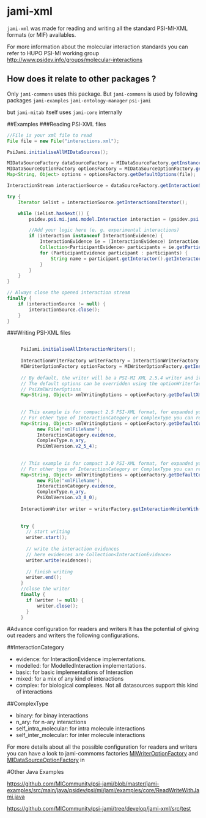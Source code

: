 # jami-xml

`jami-xml` was made for reading and writing all the standard PSI-MI-XML formats (or MIF) availables.

For more information about the molecular interaction standards you can refer to HUPO PSI-MI working group http://www.psidev.info/groups/molecular-interactions

## How does it relate to other packages ?

Only `jami-commons` uses this package. But `jami-commons` is used by following packages
`jami-examples`
`jami-ontology-manager`
`psi-jami`

but 
`jami-mitab` itself uses `jami-core` internally

##Examples
###Reading PSI-XML files

```java
//File is your xml file to read
File file = new File("interactions.xml");

PsiJami.initialiseAllMIDataSources();

MIDataSourceFactory dataSourceFactory = MIDataSourceFactory.getInstance();
MIDataSourceOptionFactory optionsFactory = MIDataSourceOptionFactory.getInstance();
Map<String, Object> options = optionsFactory.getDefaultOptions(file);

InteractionStream interactionSource = dataSourceFactory.getInteractionSourceWith(options);

try {
    Iterator ielist = interactionSource.getInteractionsIterator();

    while (ielist.hasNext()) {
        psidev.psi.mi.jami.model.Interaction interaction = (psidev.psi.mi.jami.model.Interaction) ielist.next();

        //Add your logic here (e. g. experimental interactions)
        if (interaction instanceof InteractionEvidence) {
            InteractionEvidence ie = (InteractionEvidence) interaction;
            Collection<ParticipantEvidence> participants = ie.getParticipants();
            for (ParticipantEvidence participant : participants) {
                String name = participant.getInteractor().getInteractorType().getShortName();
            }
        }
    }
}

// Always close the opened interaction stream
finally {
    if (interactionSource != null) {
        interactionSource.close();
    }
}
```
###Writing PSI-XML files

```java  

     PsiJami.initialiseAllInteractionWriters();
     
     InteractionWriterFactory writerFactory = InteractionWriterFactory.getInstance();
     MIWriterOptionFactory optionFactory = MIWriterOptionFactory.getInstance();
     
     // By default, the writer will be a PSI-MI XML 2.5.4 writer and it will write expanded PSI-MI XML
     // The default options can be overridden using the optionWriterfactory or by manually adding options listed in
     // PsiXmlWriterOptions
     Map<String, Object> xmlWritingOptions = optionFactory.getDefaultXmlOptions(new File("xmlFileName"));
     
     
     // This example is for compact 2.5 PSI-XML format, for expanded you can use optionFactory.getDefaultExpandedXmlOptions()
     // For other type of InteractionCategory or ComplexType you can refer to the advance options
     Map<String, Object> xmlWritingOptions = optionFactory.getDefaultCompactXmlOptions(
           new File("xmlFileName"),
           InteractionCategory.evidence,
           ComplexType.n_ary,
           PsiXmlVersion.v2_5_4);
     
     
     // This example is for compact 3.0 PSI-XML format, for expanded you can use optionFactory.getDefaultExpandedXmlOptions()
     // For other type of InteractionCategory or ComplexType you can refer to the advance options
     Map<String, Object> xmlWritingOptions = optionFactory.getDefaultCompactXmlOptions(
           new File("xmlFileName"),
           InteractionCategory.evidence,
           ComplexType.n_ary,
           PsiXmlVersion.v3_0_0);
     
     InteractionWriter writer = writerFactory.getInteractionWriterWith(xmlWritingOptions);
     
     
     try {
       // start writing
       writer.start();
     
       // write the interaction evidences
       // here evidences are Collection<InteractionEvidence>
       writer.write(evidences);
     
       // finish writing
       writer.end();
     }
     //close the writer
     finally {
       if (writer != null) {
           writer.close();
       }
     }
```

#Advance configuration for readers and writers
It has the potential of giving out readers and writers the following configurations.

##InteractionCategory
 - evidence: for InteractionEvidence implementations.
 - modelled: for ModelledInteraction implementations.
 - basic: for basic implementations of Interaction
 - mixed: for a mix of any kind of interactions
 - complex: for biological complexes. Not all datasources support this kind of interactions
 
##ComplexType
 - binary: for binay interactions
 - n_ary: for n-ary interactions
 - self_intra_molecular: for intra molecule interactions
 - self_inter_molecular: for inter molecule interactions

For more details about all the possible configuration for readers and writers you can have a look to jami-commoms factories [MIWriterOptionFactory](https://github.com/MICommunity/psi-jami/blob/master/jami-commons/src/main/java/psidev/psi/mi/jami/commons/MIWriterOptionFactory.java) and [MIDataSourceOptionFactory](https://github.com/MICommunity/psi-jami/blob/master/jami-commons/src/main/java/psidev/psi/mi/jami/commons/MIDataSourceOptionFactory.java) in

#Other Java Examples

https://github.com/MICommunity/psi-jami/blob/master/jami-examples/src/main/java/psidev/psi/mi/jami/examples/core/ReadWriteWithJami.java

https://github.com/MICommunity/psi-jami/tree/develop/jami-xml/src/test



